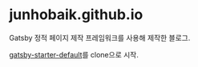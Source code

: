 # junhobaik.github.io

Gatsby 정적 페이지 제작 프레임워크를 사용해 제작한 블로그.

[gatsby-starter-default](http://gatsbyjs.github.io/gatsby-starter-default/)를 clone으로 시작.
